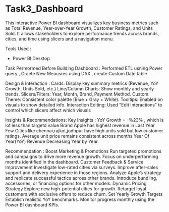 # Task3_Dashboard
This interactive Power BI dashboard visualizes key business metrics such as Total Revenue, Year-over-Year Growth, Customer Ratings, and Units Sold. It allows stakeholders to explore performance trends across brands, cities, and time using slicers and a navigation menu. 

Tools Used :
- Power BI Desktop 

Task Permormed Before Building Dashboard : Performed ETL usning Power query , Craete New Meausres using DAX , create Custom Date table

Design & Interaction :
Cards: Display key summary metrics (Revenue, YoY Growth, Units Sold, etc.)
Line/Column Charts: Show monthly and yearly trends.
Slicers/Filters: Year, Month, Brand, Payment Method.
Custom Theme: Consistent color palette (Blue + Gray + White).
Tooltips: Enabled on visuals to show detailed info.
Interaction Editing: Used "Edit Interactions" to control which slicers affect which visuals

Insights & Recommendations:
Key Insights :
YoY Growth = -%23% , which is lot less than targetd value
Brand Apple has highest revenue in Last Year
Few Cities like chennai,rajkot,jodhpur have high units sold but low customer ratings.
Average unit price remains consistent across months
Year Of Year(YoY) Revenue Decreasing Year by Year.

Recommendation : 
Boost Marketing & Promotions
Run targeted promotions and campaigns to drive more revenue growth.
Focus on underperforming months identified in the dashboard.
Customer Feedback & Service Improvement
Investigate low-rated cities via surveys.
Improve after-sales support and delivery experience in those regions.
Analyze Apple’s strategy and replicate successful tactics across other brands.
Introduce bundling, accessories, or financing options for other models.
Dynamic Pricing Strategy
Explore new high-potential cities for growth.
Retarget loyal customers with exclusive offers to reduce churn.
Set Yearly Growth Targets
Establish realistic YoY benchmarks.
Monitor progress monthly using the Power BI dashboard KPIs.


